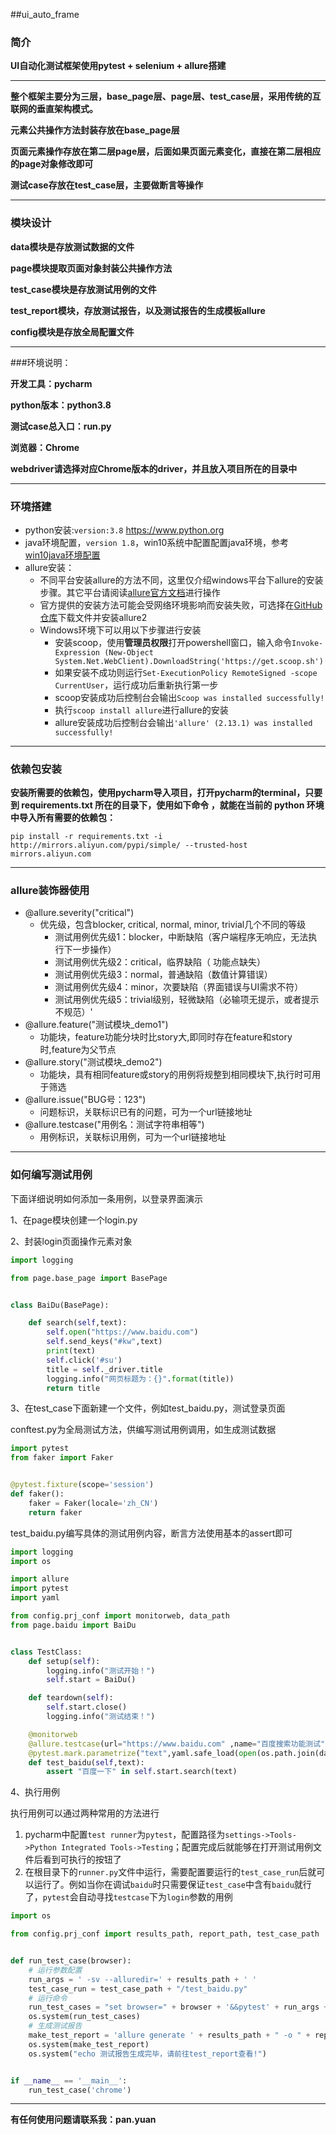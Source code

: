 ##ui_auto_frame

### 简介

**UI自动化测试框架使用pytest + selenium + allure搭建**

---

**整个框架主要分为三层，base_page层、page层、test_case层，采用传统的互联网的垂直架构模式。**

**元素公共操作方法封装存放在base_page层**

**页面元素操作存放在第二层page层，后面如果页面元素变化，直接在第二层相应的page对象修改即可**

**测试case存放在test_case层，主要做断言等操作**

---
### 模块设计
**data模块是存放测试数据的文件**

**page模块提取页面对象封装公共操作方法**

**test_case模块是存放测试用例的文件**

**test_report模块，存放测试报告，以及测试报告的生成模板allure**

**config模块是存放全局配置文件**

---
###环境说明：

**开发工具：pycharm**

**python版本：python3.8**

**测试case总入口：run.py**

**浏览器：Chrome**

**webdriver请选择对应Chrome版本的driver，并且放入项目所在的目录中**

---

### 环境搭建

- python安装:`version:3.8`  https://www.python.org
- java环境配置，`version 1.8`，win10系统中配置配置java环境，参考[win10java环境配置](https://www.runoob.com/w3cnote/windows10-java-setup.html)
- allure安装：
  - 不同平台安装allure的方法不同，这里仅介绍windows平台下allure的安装步骤。其它平台请阅读[allure官方文档](https://docs.qameta.io/allure/)进行操作
  - 官方提供的安装方法可能会受网络环境影响而安装失败，可选择在[GitHub仓库](https://github.com/allure-framework/allure2 )下载文件并安装allure2
  - Windows环境下可以用以下步骤进行安装
    - 安装scoop，使用**管理员权限**打开powershell窗口，输入命令`Invoke-Expression (New-Object System.Net.WebClient).DownloadString('https://get.scoop.sh')`
    - 如果安装不成功则运行`Set-ExecutionPolicy RemoteSigned -scope CurrentUser`，运行成功后重新执行第一步
    - scoop安装成功后控制台会输出`Scoop was installed successfully!`
    - 执行`scoop install allure`进行allure的安装
    - allure安装成功后控制台会输出`'allure' (2.13.1) was installed successfully!`
---
### 依赖包安装

**安装所需要的依赖包，使用pycharm导入项目，打开pycharm的terminal，只要到 requirements.txt 所在的目录下，使用如下命令 ，就能在当前的 python 环境中导入所有需要的依赖包：**

```
pip install -r requirements.txt -i http://mirrors.aliyun.com/pypi/simple/ --trusted-host mirrors.aliyun.com
```



---
### allure装饰器使用

- @allure.severity("critical")
  - 优先级，包含blocker, critical, normal, minor, trivial几个不同的等级
    - 测试用例优先级1：blocker，中断缺陷（客户端程序无响应，无法执行下一步操作）
    - 测试用例优先级2：critical，临界缺陷（ 功能点缺失）
    - 测试用例优先级3：normal，普通缺陷（数值计算错误）
    - 测试用例优先级4：minor，次要缺陷（界面错误与UI需求不符）
    - 测试用例优先级5：trivial级别，轻微缺陷（必输项无提示，或者提示不规范）'
- @allure.feature("测试模块_demo1")
  - 功能块，feature功能分块时比story大,即同时存在feature和story时,feature为父节点
- @allure.story("测试模块_demo2")
  - 功能块，具有相同feature或story的用例将规整到相同模块下,执行时可用于筛选
- @allure.issue("BUG号：123")
  - 问题标识，关联标识已有的问题，可为一个url链接地址
- @allure.testcase("用例名：测试字符串相等")
  - 用例标识，关联标识用例，可为一个url链接地址

---


### 如何编写测试用例

下面详细说明如何添加一条用例，以登录界面演示

1、在page模块创建一个login.py

2、封装login页面操作元素对象

~~~ python
import logging

from page.base_page import BasePage


class BaiDu(BasePage):

    def search(self,text):
        self.open("https://www.baidu.com")
        self.send_keys("#kw",text)
        print(text)
        self.click('#su')
        title = self._driver.title
        logging.info("网页标题为：{}".format(title))
        return title

~~~



3、在test_case下面新建一个文件，例如test_baidu.py，测试登录页面

conftest.py为全局测试方法，供编写测试用例调用，如生成测试数据

~~~ python
import pytest
from faker import Faker


@pytest.fixture(scope='session')
def faker():
    faker = Faker(locale='zh_CN')
    return faker

~~~

test_baidu.py编写具体的测试用例内容，断言方法使用基本的assert即可
~~~ python
import logging
import os

import allure
import pytest
import yaml

from config.prj_conf import monitorweb, data_path
from page.baidu import BaiDu


class TestClass:
    def setup(self):
        logging.info("测试开始！")
        self.start = BaiDu()

    def teardown(self):
        self.start.close()
        logging.info("测试结束！")

    @monitorweb
    @allure.testcase(url="https://www.baidu.com" ,name="百度搜索功能测试")
    @pytest.mark.parametrize("text",yaml.safe_load(open(os.path.join(data_path,"baidu_data.yml"))))
    def test_baidu(self,text):
        assert "百度一下" in self.start.search(text)
~~~

4、执行用例

执行用例可以通过两种常用的方法进行

1. pycharm中配置`test runner`为`pytest`，配置路径为`settings->Tools->Python Integrated Tools->Testing`；配置完成后就能够在打开测试用例文件后看到可执行的按钮了
2. 在根目录下的`runner.py`文件中运行，需要配置要运行的`test_case_run`后就可以运行了。例如当你在调试`baidu`时只需要保证`test_case`中含有`baidu`就行了，`pytest`会自动寻找`testcase`下为`login`参数的用例

~~~ python
import os

from config.prj_conf import results_path, report_path, test_case_path


def run_test_case(browser):
    # 运行参数配置
    run_args = ' -sv --alluredir=' + results_path + ' '
    test_case_run = test_case_path + "/test_baidu.py"
    # 运行命令
    run_test_cases = "set browser=" + browser + '&&pytest' + run_args + test_case_run
    os.system(run_test_cases)
    # 生成测试报告
    make_test_report = 'allure generate ' + results_path + " -o " + report_path + ' --clean'
    os.system(make_test_report)
    os.system("echo 测试报告生成完毕，请前往test_report查看!")


if __name__ == '__main__':
    run_test_case('chrome')
~~~

---

**有任何使用问题请联系我：pan.yuan**
